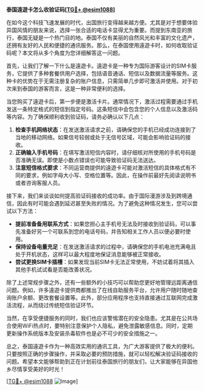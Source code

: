 **泰国遠遊卡怎么收验证码[[TG💪+ @esim1088](https://t.me/s/esim1088)]**

在如今这个科技飞速发展的时代，出国旅行变得越来越方便。尤其是对于想要体验异国风情的朋友来说，选择一张合适的电话卡显得尤为重要。而提到东南亚的旅行，泰国无疑是一个热门目的地。泰国不仅有美丽的自然风光和丰富的文化遗产，还拥有友好的人民和便捷的通讯服务。那么，在泰国使用遠遊卡时，如何收取验证码呢？本文将从多个角度为您详细解答这一问题。

首先，让我们了解一下什么是遠遊卡。遠遊卡是一种专为国际游客设计的SIM卡服务，它提供了多种套餐供用户选择，包括语音通话、短信以及数据流量等服务。这种卡的优势在于无需注册复杂的账户信息，只需简单几步即可激活并使用。对于初次来到泰国的游客而言，这是一种非常便利的选择。

当您购买了遠遊卡后，第一步便是激活卡片。通常情况下，激活过程需要通过手机发送一条特定格式的短信到指定号码。这条短信中会包含您的个人信息以及激活码等内容。为了确保顺利收到验证码，请务必确认以下几点：

1. **检查手机网络状态**：在发送激活请求之前，请确保您的手机已经成功连接到了当地的移动网络。如果信号较弱或处于无信号区域，可能会影响验证码的接收。
2. **正确输入手机号码**：在填写激活短信内容时，请仔细核对所使用的手机号码是否准确无误。即使是小数点错误也可能导致验证码无法送达。
3. **注意短信格式要求**：不同运营商提供的遠遊卡可能对激活短信的具体格式有不同的要求，例如字母大小写、空格位置等。因此，在操作前最好先阅读说明书或者咨询客服人员。

接下来，我们来谈谈如何提高验证码接收的成功率。由于国际漫游涉及到跨境通信，因此有时可能会遇到延迟甚至失败的情况。为了避免这种情况发生，您可以尝试以下方法：

- **提前准备备用联系方式**：如果您担心主手机号无法及时接收到验证码，可以事先准备好另一个可联系到您的电话号码，并告知相关工作人员以便必要时使用。
- **保持设备电量充足**：在发送激活请求的过程中，请确保您的手机电池充满电且处于开机状态，这样可以最大程度地保证消息能够被正常接收。
- **尝试更换SIM卡插槽**：如果发现当前SIM卡无法正常使用，不妨试着将其插入其他手机试试看是否能改善状况。

除了上述常规步骤之外，还有一些额外的小技巧可以帮助您更好地管理远距离通信问题。例如，许多遠遊卡提供商都推出了在线自助服务平台，允许用户随时随地查询账户余额、更改套餐设置等。此外，部分应用程序也支持直接通过互联网完成激活流程，从而绕过传统短信验证环节。

当然，在享受便捷服务的同时，我们也应该警惕潜在的安全隐患。尤其是在公共场合使用WiFi热点时，要特别注意保护个人隐私，避免泄露敏感信息。同时，定期更新操作系统版本及安装杀毒软件也是必不可少的安全措施之一。

总之，泰国遠遊卡作为一种高效实用的通讯工具，为广大游客提供了极大的便利。只要按照正确的步骤操作，并采取必要的预防措施，就可以轻松解决验证码接收的问题。希望本文能够帮助到正在计划前往泰国旅行的朋友们，让大家能够在异国他乡尽情享受美好的时光！

[[TG💪+ @esim1088](https://t.me/s/esim1088) ![Image](https://i.postimg.cc/4NQfJmqS/Snipaste-2025-05-13-00-14-12.png)]